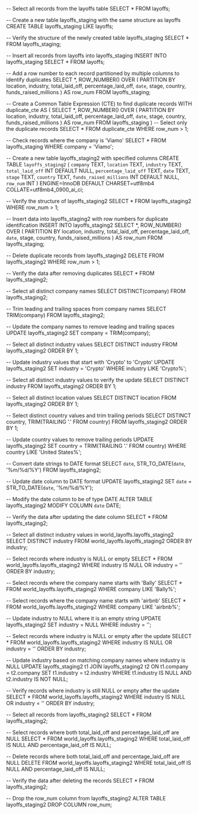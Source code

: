 -- Select all records from the layoffs table
SELECT *
FROM layoffs;

-- Create a new table layoffs_staging with the same structure as layoffs
CREATE TABLE layoffs_staging
LIKE layoffs;

-- Verify the structure of the newly created table layoffs_staging
SELECT *
FROM layoffs_staging;

-- Insert all records from layoffs into layoffs_staging
INSERT INTO layoffs_staging
SELECT * 
FROM layoffs;

-- Add a row number to each record partitioned by multiple columns to identify duplicates
SELECT *, 
ROW_NUMBER() OVER ( 
  PARTITION BY location, industry, total_laid_off, percentage_laid_off, `date`, stage, country, funds_raised_millions
) AS row_num
FROM layoffs_staging;

-- Create a Common Table Expression (CTE) to find duplicate records
WITH duplicate_cte AS (
  SELECT *, 
  ROW_NUMBER() OVER ( 
    PARTITION BY location, industry, total_laid_off, percentage_laid_off, `date`, stage, country, funds_raised_millions
  ) AS row_num
  FROM layoffs_staging
)
-- Select only the duplicate records
SELECT *
FROM duplicate_cte
WHERE row_num > 1;

-- Check records where the company is 'Viamo'
SELECT *
FROM layoffs_staging
WHERE company = 'Viamo';

-- Create a new table layoffs_staging2 with specified columns
CREATE TABLE `layoffs_staging2` (
  `company` TEXT,
  `location` TEXT,
  `industry` TEXT,
  `total_laid_off` INT DEFAULT NULL,
  `percentage_laid_off` TEXT,
  `date` TEXT,
  `stage` TEXT,
  `country` TEXT,
  `funds_raised_millions` INT DEFAULT NULL,
  `row_num` INT
) ENGINE=InnoDB DEFAULT CHARSET=utf8mb4 COLLATE=utf8mb4_0900_ai_ci;

-- Verify the structure of layoffs_staging2
SELECT *
FROM layoffs_staging2
WHERE row_num > 1;

-- Insert data into layoffs_staging2 with row numbers for duplicate identification
INSERT INTO layoffs_staging2
SELECT *, 
ROW_NUMBER() OVER ( 
  PARTITION BY location, industry, total_laid_off, percentage_laid_off, `date`, stage, country, funds_raised_millions
) AS row_num
FROM layoffs_staging;

-- Delete duplicate records from layoffs_staging2
DELETE FROM layoffs_staging2
WHERE row_num > 1;

-- Verify the data after removing duplicates
SELECT *
FROM layoffs_staging2;

-- Select all distinct company names
SELECT DISTINCT(company)
FROM layoffs_staging2;

-- Trim leading and trailing spaces from company names
SELECT TRIM(company)
FROM layoffs_staging2;

-- Update the company names to remove leading and trailing spaces
UPDATE layoffs_staging2
SET company = TRIM(company);

-- Select all distinct industry values
SELECT DISTINCT industry
FROM layoffs_staging2
ORDER BY 1;

-- Update industry values that start with 'Crypto' to 'Crypto'
UPDATE layoffs_staging2
SET industry = 'Crypto'
WHERE industry LIKE 'Crypto%';

-- Select all distinct industry values to verify the update
SELECT DISTINCT industry
FROM layoffs_staging2
ORDER BY 1;

-- Select all distinct location values
SELECT DISTINCT location
FROM layoffs_staging2
ORDER BY 1;

-- Select distinct country values and trim trailing periods
SELECT DISTINCT country, TRIM(TRAILING '.' FROM country)
FROM layoffs_staging2
ORDER BY 1;

-- Update country values to remove trailing periods
UPDATE layoffs_staging2
SET country = TRIM(TRAILING '.' FROM country)
WHERE country LIKE 'United States%';

-- Convert date strings to DATE format
SELECT `date`, STR_TO_DATE(`date`, '%m/%d/%Y')
FROM layoffs_staging2;

-- Update date column to DATE format
UPDATE layoffs_staging2
SET `date` = STR_TO_DATE(`date`, '%m/%d/%Y');

-- Modify the date column to be of type DATE
ALTER TABLE layoffs_staging2
MODIFY COLUMN `date` DATE;

-- Verify the data after updating the date column
SELECT *
FROM layoffs_staging2;

-- Select all distinct industry values in world_layoffs.layoffs_staging2
SELECT DISTINCT industry
FROM world_layoffs.layoffs_staging2
ORDER BY industry;

-- Select records where industry is NULL or empty
SELECT *
FROM world_layoffs.layoffs_staging2
WHERE industry IS NULL 
OR industry = ''
ORDER BY industry;

-- Select records where the company name starts with 'Bally'
SELECT *
FROM world_layoffs.layoffs_staging2
WHERE company LIKE 'Bally%';

-- Select records where the company name starts with 'airbnb'
SELECT *
FROM world_layoffs.layoffs_staging2
WHERE company LIKE 'airbnb%';

-- Update industry to NULL where it is an empty string
UPDATE layoffs_staging2
SET industry = NULL
WHERE industry = '';

-- Select records where industry is NULL or empty after the update
SELECT *
FROM world_layoffs.layoffs_staging2
WHERE industry IS NULL 
OR industry = ''
ORDER BY industry;

-- Update industry based on matching company names where industry is NULL
UPDATE layoffs_staging2 t1
JOIN layoffs_staging2 t2
ON t1.company = t2.company
SET t1.industry = t2.industry
WHERE t1.industry IS NULL
AND t2.industry IS NOT NULL;

-- Verify records where industry is still NULL or empty after the update
SELECT *
FROM world_layoffs.layoffs_staging2
WHERE industry IS NULL 
OR industry = ''
ORDER BY industry;

-- Select all records from layoffs_staging2
SELECT *
FROM layoffs_staging2;

-- Select records where both total_laid_off and percentage_laid_off are NULL
SELECT *
FROM world_layoffs.layoffs_staging2
WHERE total_laid_off IS NULL
AND percentage_laid_off IS NULL;

-- Delete records where both total_laid_off and percentage_laid_off are NULL
DELETE FROM world_layoffs.layoffs_staging2
WHERE total_laid_off IS NULL
AND percentage_laid_off IS NULL;

-- Verify the data after deleting the records
SELECT *
FROM layoffs_staging2;

-- Drop the row_num column from layoffs_staging2
ALTER TABLE layoffs_staging2
DROP COLUMN row_num;
